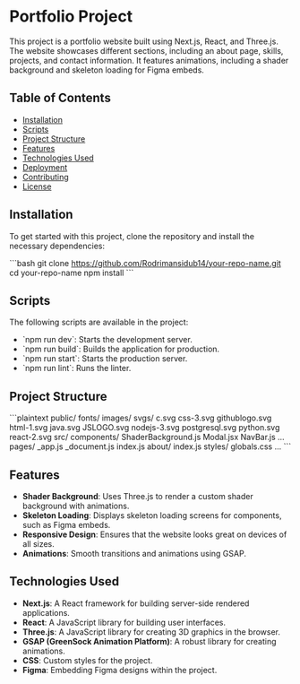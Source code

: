 # Portfolio Project

This project is a portfolio website built using Next.js, React, and Three.js. The website showcases different sections, including an about page, skills, projects, and contact information. It features animations, including a shader background and skeleton loading for Figma embeds.

## Table of Contents

- [Installation](#installation)
- [Scripts](#scripts)
- [Project Structure](#project-structure)
- [Features](#features)
- [Technologies Used](#technologies-used)
- [Deployment](#deployment)
- [Contributing](#contributing)
- [License](#license)

## Installation

To get started with this project, clone the repository and install the necessary dependencies:

\`\`\`bash
git clone https://github.com/Rodrimansidub14/your-repo-name.git
cd your-repo-name
npm install
\`\`\`

## Scripts

The following scripts are available in the project:

- \`npm run dev\`: Starts the development server.
- \`npm run build\`: Builds the application for production.
- \`npm run start\`: Starts the production server.
- \`npm run lint\`: Runs the linter.

## Project Structure

\`\`\`plaintext
public/
  fonts/
  images/
  svgs/
    c.svg
    css-3.svg
    githublogo.svg
    html-1.svg
    java.svg
    JSLOGO.svg
    nodejs-3.svg
    postgresql.svg
    python.svg
    react-2.svg
src/
  components/
    ShaderBackground.js
    Modal.jsx
    NavBar.js
    ...
  pages/
    _app.js
    _document.js
    index.js
    about/
      index.js
  styles/
    globals.css
  ...
\`\`\`

## Features

- **Shader Background**: Uses Three.js to render a custom shader background with animations.
- **Skeleton Loading**: Displays skeleton loading screens for components, such as Figma embeds.
- **Responsive Design**: Ensures that the website looks great on devices of all sizes.
- **Animations**: Smooth transitions and animations using GSAP.

## Technologies Used

- **Next.js**: A React framework for building server-side rendered applications.
- **React**: A JavaScript library for building user interfaces.
- **Three.js**: A JavaScript library for creating 3D graphics in the browser.
- **GSAP (GreenSock Animation Platform)**: A robust library for creating animations.
- **CSS**: Custom styles for the project.
- **Figma**: Embedding Figma designs within the project.


